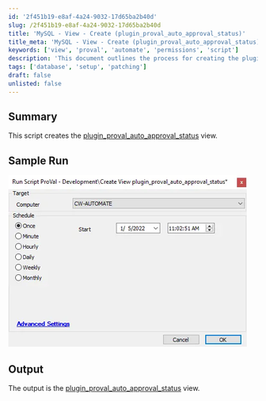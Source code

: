 ```yaml
---
id: '2f451b19-e8af-4a24-9032-17d65ba2b40d'
slug: /2f451b19-e8af-4a24-9032-17d65ba2b40d
title: 'MySQL - View - Create (plugin_proval_auto_approval_status)'
title_meta: 'MySQL - View - Create (plugin_proval_auto_approval_status)'
keywords: ['view', 'proval', 'automate', 'permissions', 'script']
description: 'This document outlines the process for creating the plugin_proval_auto_approval_status view, including steps for dropping and creating the view, and updating user permissions for ProVal custom tables.'
tags: ['database', 'setup', 'patching']
draft: false
unlisted: false
---
```


## Summary

This script creates the [plugin_proval_auto_approval_status](/docs/ae8ce64f-816a-4e84-8052-f8e131dde389) view.

## Sample Run

![Sample Run](../../../static/img/docs/2f451b19-e8af-4a24-9032-17d65ba2b40d/image_1.webp)

## Output

The output is the [plugin_proval_auto_approval_status](/docs/ae8ce64f-816a-4e84-8052-f8e131dde389) view.